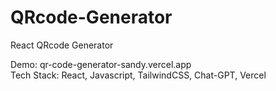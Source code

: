# QRcode-Generator

React QRcode Generator

Demo: qr-code-generator-sandy.vercel.app <br>
Tech Stack: React, Javascript, TailwindCSS, Chat-GPT, Vercel <br>


